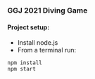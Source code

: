 ### GGJ 2021 Diving Game

#### Project setup:
 - Install node.js
 - From a terminal run:
 ```
 npm install
 npm start
 ```